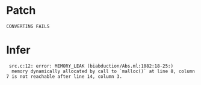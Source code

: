 # Patch

```
CONVERTING FAILS
```

# Infer

```
 src.c:12: error: MEMORY_LEAK (biabduction/Abs.ml:1082:18-25:)
  memory dynamically allocated by call to `malloc()` at line 8, column 7 is not reachable after line 14, column 3.
```
